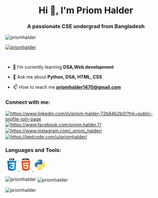 <h1 align="center">Hi 👋, I'm Priom Halder</h1>
<h3 align="center">A passionate CSE undergrad from Bangladesh</h3>

<p align="left"> <img src="https://komarev.com/ghpvc/?username=priomhalder&label=Profile%20views&color=0e75b6&style=flat" alt="priomhalder" /> </p>

<p align="left"> <a href="https://github.com/ryo-ma/github-profile-trophy"><img src="https://github-profile-trophy.vercel.app/?username=priomhalder" alt="priomhalder" /></a> </p>

<p align="left"> <a href="https://twitter.com/" target="blank"><img src="https://img.shields.io/twitter/follow/?logo=twitter&style=for-the-badge" alt="" /></a> </p>

- 🌱 I’m currently learning **DSA,Web development**

- 💬 Ask me about **Python, DSA, HTML, CSS**

- 📫 How to reach me **priomhalder1470@gmail.com**

<h3 align="left">Connect with me:</h3>
<p align="left">
<a href="https://linkedin.com/in/https://www.linkedin.com/in/priom-halder-72b84b2b0/?trk=public-profile-join-page" target="blank"><img align="center" src="https://raw.githubusercontent.com/rahuldkjain/github-profile-readme-generator/master/src/images/icons/Social/linked-in-alt.svg" alt="https://www.linkedin.com/in/priom-halder-72b84b2b0/?trk=public-profile-join-page" height="30" width="40" /></a>
<a href="https://fb.com/https://www.facebook.com/priom.halder.7/" target="blank"><img align="center" src="https://raw.githubusercontent.com/rahuldkjain/github-profile-readme-generator/master/src/images/icons/Social/facebook.svg" alt="https://www.facebook.com/priom.halder.7/" height="30" width="40" /></a>
<a href="https://instagram.com/https://www.instagram.com/_priom_halder/" target="blank"><img align="center" src="https://raw.githubusercontent.com/rahuldkjain/github-profile-readme-generator/master/src/images/icons/Social/instagram.svg" alt="https://www.instagram.com/_priom_halder/" height="30" width="40" /></a>
<a href="https://www.leetcode.com/https://leetcode.com/u/priomhalder/" target="blank"><img align="center" src="https://raw.githubusercontent.com/rahuldkjain/github-profile-readme-generator/master/src/images/icons/Social/leet-code.svg" alt="https://leetcode.com/u/priomhalder/" height="30" width="40" /></a>
</p>

<h3 align="left">Languages and Tools:</h3>
<p align="left"> <a href="https://www.w3schools.com/css/" target="_blank" rel="noreferrer"> <img src="https://raw.githubusercontent.com/devicons/devicon/master/icons/css3/css3-original-wordmark.svg" alt="css3" width="40" height="40"/> </a> <a href="https://www.w3.org/html/" target="_blank" rel="noreferrer"> <img src="https://raw.githubusercontent.com/devicons/devicon/master/icons/html5/html5-original-wordmark.svg" alt="html5" width="40" height="40"/> </a> <a href="https://www.python.org" target="_blank" rel="noreferrer"> <img src="https://raw.githubusercontent.com/devicons/devicon/master/icons/python/python-original.svg" alt="python" width="40" height="40"/> </a> </p>

<p><img align="left" src="https://github-readme-stats.vercel.app/api/top-langs?username=priomhalder&show_icons=true&locale=en&layout=compact" alt="priomhalder" /></p>

<p>&nbsp;<img align="center" src="https://github-readme-stats.vercel.app/api?username=priomhalder&show_icons=true&locale=en" alt="priomhalder" /></p>

<p><img align="center" src="https://github-readme-streak-stats.herokuapp.com/?user=priomhalder&" alt="priomhalder" /></p>

